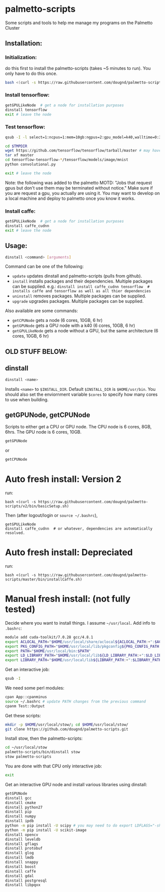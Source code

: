 # palmetto-scripts

Some scripts and tools to help me manage my programs on the Palmetto Cluster

## Installation:

### Initialization:
do this first to install the palmetto-scripts (takes ~5 minutes to run). You only have to do this once.
```bash
bash <(curl -s https://raw.githubusercontent.com/dougnd/palmetto-scripts/v2/bin/basicSetup.sh)
```

### Install tensorflow:
```bash
getGPULikeNode  # get a node for installation purposes
dinstall tensorflow
exit # leave the node
```

### Test tensorflow:
```bash
qsub -I -l select=1:ncpus=1:mem=10gb:ngpus=2:gpu_model=k40,walltime=0:30:00

cd $TMPDIR
wget https://github.com/tensorflow/tensorflow/tarball/master # may have to try this more than once
tar xf master
cd tensorflow-tensorflow-*/tensorflow/models/image/mnist
python convolutional.py

exit # leave the node
```
Note: the following was added to the palmetto MOTD: "Jobs that request gpus but don't use them may be terminated without notice."  Make sure if you are request a gpu, you actually are using it.  You may want to develop on a local machine and deploy to palmetto once you know it works.

### Install caffe:
```bash
getGPULikeNode  # get a node for installation purposes
dinstall caffe_cudnn
exit # leave the node
```

## Usage:

```bash
dinstall <command> [arguments]
```
Command can be one of the following:
- `update`  updates dinstall and palmetto-scripts (pulls from github).
- `install` installs packages and their dependencies.  Multiple packages can be supplied.
    e.g.: `dinstall install caffe_cudnn tensorflow  # installs caffe and tensorflow as well as all thier dependencies`
- `uninstall` removes packages.   Multiple packages can be supplied.
- `upgrade` upgrades packages.   Multiple packages can be supplied.


Also available are some commands:
- `getCPUNode` gets a node (6 cores, 10GB, 6 hr)
- `getGPUNode` gets a GPU node with a k40 (6 cores, 10GB, 6 hr)
- `getGPULikeNode` gets a node without a GPU, but the same architecture (6 cores, 10GB, 6 hr)



## OLD STUFF BELOW:

## dinstall

```bash
dinstall <name>
```
Installs `<name>` to `$INSTALL_DIR`.  Default `$INSTALL_DIR` is `$HOME/usr/bin`.  You should also set the enviornment variable `$cores` to specify how many cores to use when building.

## getGPUNode, getCPUNode

Scripts to either get a CPU or GPU node. The CPU node is 6 cores, 8GB, 6hrs. The GPU node is 6 cores, 10GB.
```bash
getGPUNode
```
or
```bash
getCPUNode
```

# Auto fresh install: Version 2
run:
```
bash <(curl -s https://raw.githubusercontent.com/dougnd/palmetto-scripts/v2/bin/basicSetup.sh)
```
Then (after logout/login or `source ~/.bashrc`),
```
getGPULikeNode
dinstall caffe_cudnn  # or whatever, dependencies are automatically resolved.
```

# Auto fresh install: Depreciated
run:
```
bash <(curl -s https://raw.githubusercontent.com/dougnd/palmetto-scripts/master/bin/installCaffe.sh)
```

# Manual fresh install: (not fully tested)

Decide where you want to install things.  I assume `~/usr/local`.
Add info to `.bashrc`:
```bash
module add cuda-toolkit/7.0.28 gcc/4.8.1
export ACLOCAL_PATH="$HOME/usr/local/share/aclocal${ACLOCAL_PATH:+":$ACLOCAL_PATH"}"
export PKG_CONFIG_PATH="$HOME/usr/local/lib/pkgconfig${PKG_CONFIG_PATH:+":$PKG_CONFIG_PATH"}"
export PATH="$HOME/usr/local/bin:$PATH"
export LD_LIBRARY_PATH="$HOME/usr/local/lib${LD_LIBRARY_PATH:+":$LD_LIBRARY_PATH"}"
export LIBRARY_PATH="$HOME/usr/local/lib${LIBRARY_PATH:+":$LIBRARY_PATH"}"
```

Get an interactive job:
```bash
qsub -I
```

We need some perl modules:
```bash
cpan App::cpanminus
source ~/.bashrc # update PATH changes from the previous command 
cpanm Test::Output
```

Get these scripts:
```bash
mkdir -p $HOME/usr/local/stow/; cd $HOME/usr/local/stow/
git clone https://github.com/dougnd/palmetto-scripts.git
```

Install stow, then the palmetto-scripts:
```bash
cd ~/usr/local/stow
palmetto-scripts/bin/dinstall stow
stow palmetto-scripts
```

You are done with that CPU only interactive job:
```bash
exit
```

Get an interactive GPU node and install various libraries using dinstall:
```bash
getGPUNode
dinstall gcc
dinstall cmake
dinstall python27
dinstall pip
dinstall numpy
dinstall ipdb
python -m pip install -U scipy # you may need to do export LDFLAGS="-shared" before. If you do set LDFLAGS, clear it before opencv (and maybe even before the next line) with export LDFLAGS=""
python -m pip install -U scikit-image
dinstall opencv
dinstall leveldb
dinstall gflags
dinstall protobuf
dinstall glog
dinstall lmdb
dinstall snappy
dinstall boost
dinstall caffe
dinstall gdal
dinstall postgresql
dinstall libpqxx
```


